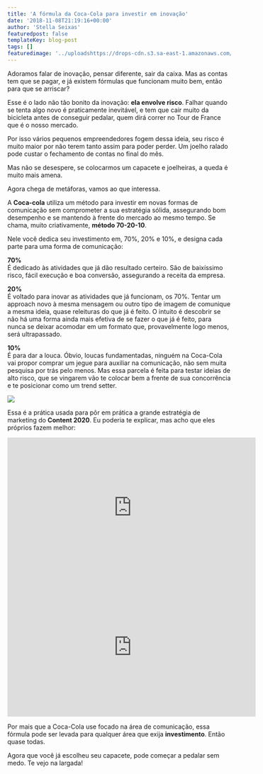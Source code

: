 ```yaml
---
title: 'A fórmula da Coca-Cola para investir em inovação'
date: '2018-11-08T21:19:16+00:00'
author: 'Stella Seixas'
featuredpost: false
templateKey: blog-post
tags: []
featuredimage: '../uploadshttps://drops-cdn.s3.sa-east-1.amazonaws.com/drops-new/wp-content/uploads/2018/11/08211404/capa_drops1-150x150.png'
---
```

Adoramos falar de inovação, pensar diferente, sair da caixa. Mas as contas tem que se pagar, e já existem fórmulas que funcionam muito bem, então para que se arriscar?

Esse é o lado não tão bonito da inovação: **ela envolve risco**. Falhar quando se tenta algo novo é praticamente inevitável, e tem que cair muito da bicicleta antes de conseguir pedalar, quem dirá correr no Tour de France que é o nosso mercado.

Por isso vários pequenos empreendedores fogem dessa ideia, seu risco é muito maior por não terem tanto assim para poder perder. Um joelho ralado pode custar o fechamento de contas no final do mês.

Mas não se desespere, se colocarmos um capacete e joelheiras, a queda é muito mais amena.

Agora chega de metáforas, vamos ao que interessa.

A **Coca-cola** utiliza um método para investir em novas formas de comunicação sem comprometer a sua estratégia sólida, assegurando bom desempenho e se mantendo à frente do mercado ao mesmo tempo. Se chama, muito criativamente, **método 70-20-10**.

Nele você dedica seu investimento em, 70%, 20% e 10%, e designa cada parte para uma forma de comunicação:

**70%**  
É dedicado às atividades que já dão resultado certeiro. São de baixíssimo risco, fácil execução e boa conversão, assegurando a receita da empresa.

**20%**  
É voltado para inovar as atividades que já funcionam, os 70%. Tentar um approach novo à mesma mensagem ou outro tipo de imagem de comunique a mesma ideia, quase releituras do que já é feito. O intuito é descobrir se não há uma forma ainda mais efetiva de se fazer o que já é feito, para nunca se deixar acomodar em um formato que, provavelmente logo menos, será ultrapassado.

**10%**  
É para dar a louca. Óbvio, loucas fundamentadas, ninguém na Coca-Cola vai propor comprar um jegue para auxiliar na comunicação, não sem muita pesquisa por trás pelo menos. Mas essa parcela é feita para testar ideias de alto risco, que se vingarem vão te colocar bem a frente de sua concorrência e te posicionar como um trend setter.

![](https://descola.org/drops/wp-content/uploads/2018/11/702010-300x266.png)

Essa é a prática usada para pôr em prática a grande estratégia de marketing do **Content 2020**. Eu poderia te explicar, mas acho que eles próprios fazem melhor:

<iframe allowfullscreen="allowfullscreen" frameborder="0" height="315" loading="lazy" src="https://www.youtube.com/embed/LerdMmWjU_E" width="560"></iframe>

<iframe allowfullscreen="allowfullscreen" frameborder="0" height="315" loading="lazy" src="https://www.youtube.com/embed/fiwIq-8GWA8" width="560"></iframe>

Por mais que a Coca-Cola use focado na área de comunicação, essa fórmula pode ser levada para qualquer área que exija **investimento**. Então quase todas.

Agora que você já escolheu seu capacete, pode começar a pedalar sem medo. Te vejo na largada!